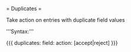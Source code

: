 = Duplicates =

Take action on entries with duplicate field values

'''Syntax:'''

{{{
duplicates:
  field: <field name>
  action: [accept|reject]
}}}
